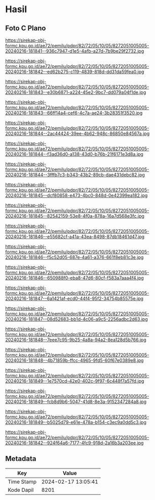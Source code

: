 # Hasil

## Foto C Plano

https://sirekap-obj-formc.kpu.go.id/ae72/pemilu/pdpr/82/72/05/10/05/8272051005005-20240216-181841--936c7947-d1e5-4afb-a27d-7b9be29f2732.jpg

https://sirekap-obj-formc.kpu.go.id/ae72/pemilu/pdpr/82/72/05/10/05/8272051005005-20240216-181842--ed62b275-c119-4839-818d-dd31da59fea0.jpg

https://sirekap-obj-formc.kpu.go.id/ae72/pemilu/pdpr/82/72/05/10/05/8272051005005-20240216-181843--e30b6871-a224-45e2-9bc7-dd079a04f1de.jpg

https://sirekap-obj-formc.kpu.go.id/ae72/pemilu/pdpr/82/72/05/10/05/8272051005005-20240216-181843--66ff14a4-cef6-4c7a-ae24-3b28351f3520.jpg

https://sirekap-obj-formc.kpu.go.id/ae72/pemilu/pdpr/82/72/05/10/05/8272051005005-20240216-181844--2ac44424-39ee-4b62-948c-86850e84567a.jpg

https://sirekap-obj-formc.kpu.go.id/ae72/pemilu/pdpr/82/72/05/10/05/8272051005005-20240216-181844--f3ad36d0-a138-43d0-b76b-21f6171e3d8a.jpg

https://sirekap-obj-formc.kpu.go.id/ae72/pemilu/pdpr/82/72/05/10/05/8272051005005-20240216-181844--3fffb7c3-b343-43b2-89cb-dae431debc82.jpg

https://sirekap-obj-formc.kpu.go.id/ae72/pemilu/pdpr/82/72/05/10/05/8272051005005-20240216-181845--dcf80858-e473-4bc0-848d-0e42399ea182.jpg

https://sirekap-obj-formc.kpu.go.id/ae72/pemilu/pdpr/82/72/05/10/05/8272051005005-20240216-181845--82542159-53e8-4f0a-878a-16a7d568e3fc.jpg

https://sirekap-obj-formc.kpu.go.id/ae72/pemilu/pdpr/82/72/05/10/05/8272051005005-20240216-181846--e55682cf-a41a-43ea-8498-87db18461d47.jpg

https://sirekap-obj-formc.kpu.go.id/ae72/pemilu/pdpr/82/72/05/10/05/8272051005005-20240216-181846--f5c52d05-687e-4a61-a376-661f8eb81c3e.jpg

https://sirekap-obj-formc.kpu.go.id/ae72/pemilu/pdpr/82/72/05/10/05/8272051005005-20240216-181846--650988f0-eba8-47d6-80cf-f583a7aaa4f4.jpg

https://sirekap-obj-formc.kpu.go.id/ae72/pemilu/pdpr/82/72/05/10/05/8272051005005-20240216-181847--6a1421af-ecd0-44f4-95f2-34754b85575e.jpg

https://sirekap-obj-formc.kpu.go.id/ae72/pemilu/pdpr/82/72/05/10/05/8272051005005-20240216-181847--08d52683-bb1d-4c06-a9c5-2256adbc2d63.jpg

https://sirekap-obj-formc.kpu.go.id/ae72/pemilu/pdpr/82/72/05/10/05/8272051005005-20240216-181848--7eee7c95-9b25-4a8a-94a2-8ea128d5b766.jpg

https://sirekap-obj-formc.kpu.go.id/ae72/pemilu/pdpr/82/72/05/10/05/8272051005005-20240216-181848--4b71859b-ffcc-4965-9fd5-60f67e0389e8.jpg

https://sirekap-obj-formc.kpu.go.id/ae72/pemilu/pdpr/82/72/05/10/05/8272051005005-20240216-181849--1e7570cd-42e0-402c-9f97-6c448f7a57fd.jpg

https://sirekap-obj-formc.kpu.go.id/ae72/pemilu/pdpr/82/72/05/10/05/8272051005005-20240216-181849--fcb8d9b6-5047-41d8-8e3a-9152347284a8.jpg

https://sirekap-obj-formc.kpu.go.id/ae72/pemilu/pdpr/82/72/05/10/05/8272051005005-20240216-181849--b5025d79-e61e-478a-b154-c3ec9a0dd5c3.jpg

https://sirekap-obj-formc.kpu.go.id/ae72/pemilu/pdpr/82/72/05/10/05/8272051005005-20240216-181842--924f64a6-7177-4fc9-918d-2a16b3a203ee.jpg


## Metadata

| Key        | Value               |
| ---------- | ------------------- |
| Time Stamp | 2024-02-17 13:05:41 |
| Kode Dapil | 8201                |




